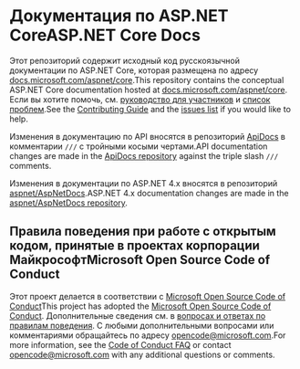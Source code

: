 # <a name="aspnet-core-docs"></a><span data-ttu-id="2413e-101">Документация по ASP.NET Core</span><span class="sxs-lookup"><span data-stu-id="2413e-101">ASP.NET Core Docs</span></span>

<span data-ttu-id="2413e-102">Этот репозиторий содержит исходный код русскоязычной документации по ASP.NET Core, которая размещена по адресу [docs.microsoft.com/aspnet/core](https://docs.microsoft.com/aspnet/core).</span><span class="sxs-lookup"><span data-stu-id="2413e-102">This repository contains the conceptual ASP.NET Core documentation hosted at [docs.microsoft.com/aspnet/core](https://docs.microsoft.com/aspnet/core).</span></span> <span data-ttu-id="2413e-103">Если вы хотите помочь, см. [руководство для участников](CONTRIBUTING.md) и [список проблем](https://github.com/aspnet/Docs/issues).</span><span class="sxs-lookup"><span data-stu-id="2413e-103">See the [Contributing Guide](CONTRIBUTING.md) and the [issues list](https://github.com/aspnet/Docs/issues) if you would like to help.</span></span>

<span data-ttu-id="2413e-104">Изменения в документацию по API вносятся в репозиторий [ApiDocs](https://github.com/aspnet/ApiDocs) в комментарии `///` с тройными косыми чертами.</span><span class="sxs-lookup"><span data-stu-id="2413e-104">API documentation changes are made in the [ApiDocs repository](https://github.com/aspnet/ApiDocs) against the triple slash `///` comments.</span></span>

<span data-ttu-id="2413e-105">Изменения в документации по ASP.NET 4.x вносятся в репозиторий [aspnet/AspNetDocs](https://github.com/aspnet/AspNetDocs).</span><span class="sxs-lookup"><span data-stu-id="2413e-105">ASP.NET 4.x documentation changes are made in the [aspnet/AspNetDocs repository](https://github.com/aspnet/AspNetDocs).</span></span>

## <a name="microsoft-open-source-code-of-conduct"></a><span data-ttu-id="2413e-106">Правила поведения при работе с открытым кодом, принятые в проектах корпорации Майкрософт</span><span class="sxs-lookup"><span data-stu-id="2413e-106">Microsoft Open Source Code of Conduct</span></span>

<span data-ttu-id="2413e-107">Этот проект делается в соответствии с [Microsoft Open Source Code of Conduct](https://opensource.microsoft.com/codeofconduct/)</span><span class="sxs-lookup"><span data-stu-id="2413e-107">This project has adopted the [Microsoft Open Source Code of Conduct](https://opensource.microsoft.com/codeofconduct/).</span></span>
<span data-ttu-id="2413e-108">Дополнительные сведения см. в [вопросах и ответах по правилам поведения](https://opensource.microsoft.com/codeofconduct/faq/). С любыми дополнительными вопросами или комментариями обращайтесь по адресу [opencode@microsoft.com](mailto:opencode@microsoft.com).</span><span class="sxs-lookup"><span data-stu-id="2413e-108">For more information, see the [Code of Conduct FAQ](https://opensource.microsoft.com/codeofconduct/faq/) or contact [opencode@microsoft.com](mailto:opencode@microsoft.com) with any additional questions or comments.</span></span>